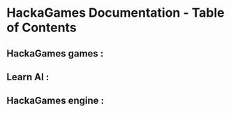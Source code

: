 # HackaGames Documentation - Table of Contents

## HackaGames games :


## Learn AI :


## HackaGames engine :


